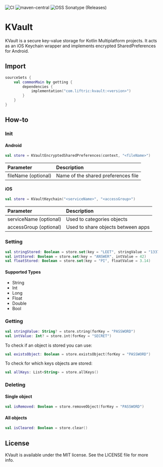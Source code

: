 ![CI](https://github.com/Liftric/kvault/workflows/CI/badge.svg) ![maven-central](https://img.shields.io/maven-central/v/com.liftric/kvault?label=Maven%20Central) ![OSS Sonatype (Releases)](https://img.shields.io/nexus/r/com.liftric/kvault?label=Sonatype%20OSSRH%20%28Releases%29&server=https%3A%2F%2Fs01.oss.sonatype.org)


# KVault

KVault is a secure key-value storage for Kotlin Multiplatform projects. It acts as an iOS Keychain wrapper and implements encrypted SharedPreferences for Android.

## Import

```kotlin
sourceSets {
    val commonMain by getting {
        dependencies {
            implementation("com.liftric:kvault:<version>")
        }
    }
}
```

## How-to

### Init

#### Android

```kotlin
val store = KVaultEncryptedSharedPreferences(context, "<fileName>")
```

| Parameter           | Description                         |
| :------------------ | :---------------------------------- |
| fileName (optional) | Name of the shared preferences file |

#### iOS

```kotlin
val store = KVaultKeychain("<serviceName>", "<accessGroup>")
```

| Parameter              | Description                         |
| :--------------------- | :---------------------------------- |
| serviceName (optional) | Used to categories objects          |
| accessGroup (optional) | Used to share objects between apps  |

### Setting

```kotlin
val stringStored: Boolean = store.set(key = "LEET", stringValue = "1337")
val intStored: Boolean = store.set(key = "ANSWER", intValue = 42)
val floatStored: Boolean = store.set(key = "PI", floatValue = 3.14)
```

#### Supported Types

- String
- Int
- Long
- Float
- Double
- Bool

### Getting

```kotlin
val stringValue: String? = store.string(forKey = "PASSWORD")
val intValue: Int? = store.int(forKey = "SECRET")
```

To check if an object is stored you can use:

```kotlin
val existsObject: Boolean = store.existsObject(forKey = "PASSWORD")
```

To check for which keys objects are stored:

```kotlin
val allKeys: List<String> = store.allKeys()
```

### Deleting

#### Single object

```kotlin
val isRemoved: Boolean = store.removeObject(forKey = "PASSWORD")
```

#### All objects

```kotlin
val isCleared: Boolean = store.clear()
```

## License

KVault is available under the MIT license. See the LICENSE file for more info.
